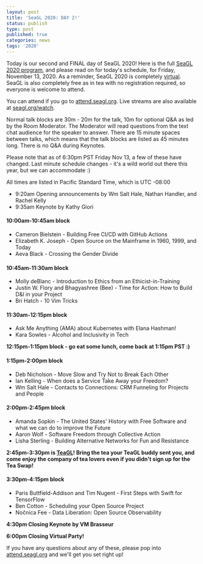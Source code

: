 ```yaml
---
layout: post
title: 'SeaGL 2020: DAY 2!'
status: publish
type: post
published: true
categories: news
tags: '2020'
---
```


Today is our second and FINAL day of SeaGL 2020!  Here is the full [SeaGL 2020 program](https://osem.seagl.org/conferences/seagl2020/schedule), and please read on for today's schedule, for Friday, November 13, 2020.  As a reminder, SeaGL 2020 is completely [virtual](https://seagl.org/news/2020/05/05/virtualconf-2020.html).  SeaGL is also completely free as in tea with no registration required, so everyone is welcome to attend.

You can attend if you go to [attend.seagl.org](https://attend.seagl.org).  Live streams are also available at [seagl.org/watch](https://seagl.org/watch).

Normal talk blocks are 30m - 20m for the talk, 10m for optional Q&A as led by the Room Moderator.  The Moderator will read questions from the text chat audience for the speaker to answer.  There are 15 minute spaces between talks, which means that the talk blocks are listed as 45 minutes long.  There is no Q&A during Keynotes.

Please note that as of 6:30pm PST Friday Nov 13, a few of these have changed.  Last minute schedule changes - it's a wild world out there this year, but we can accommodate :)

All times are listed in Pacific Standard Time, which is UTC -08:00

* 9:20am Opening announcements by Wm Salt Hale, Nathan Handler, and Rachel Kelly
* 9:35am Keynote by Kathy Giori

#### 10:00am-10:45am block
* Cameron Bielstein - Building Free CI/CD with GitHub Actions
* Elizabeth K. Joseph -  Open Source on the Mainframe in 1960, 1999, and Today
* Aeva Black - Crossing the Gender Divide

#### 10:45am-11:30am block
* Molly deBlanc - Introduction to Ethics from an Ethicist-in-Training
* Justin W. Flory and Bhagyashree (Bee) - Time for Action: How to Build D&I in your Project
* Bri Hatch - 10 Vim Tricks

#### 11:30am-12:15pm block
* Ask Me Anything (AMA) about Kubernetes with Elana Hashman!
* Kara Sowles - Alcohol and Inclusivity in Tech

**12:15pm-1:15pm block - go eat some lunch, come back at 1:15pm PST :)**

#### 1:15pm-2:00pm block
* Deb Nicholson - Move Slow and Try Not to Break Each Other
* Ian Kelling - When does a Service Take Away your Freedom?
* Wm Salt Hale - Contacts to Connections: CRM Funneling for Projects and People

#### 2:00pm-2:45pm block
* Amanda Sopkin - The United States' History with Free Software and what we can do to improve the Future
* Aaron Wolf - Software Freedom through Collective Action
* Lisha Sterling - Building Alternative Networks for Fun and Resistance

**2:45pm-3:30pm is [TeaGL](https://seagl.org/news/2020/09/25/teagl-online.html)!  Bring the tea your TeaGL buddy sent you, and come enjoy the company of tea lovers even if you didn't sign up for the Tea Swap!**

#### 3:30pm-4:15pm block
* Paris Buttfield-Addison and Tim Nugent - First Steps with Swift for TensorFlow
* Ben Cotton - Scheduling your Open Source Project
* Nočnica Fee - Data Liberation: Open Source Observability

**4:30pm Closing Keynote by VM Brasseur**

**6:00pm Closing Virtual Party!**

If you have any questions about any of these, please pop into [attend.seagl.org](https://attend.seagl.org) and we'll get you set right up!
